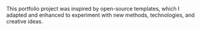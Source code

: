 This portfolio project was inspired by open-source templates, which I adapted and enhanced to experiment with new methods, technologies, and creative ideas.
